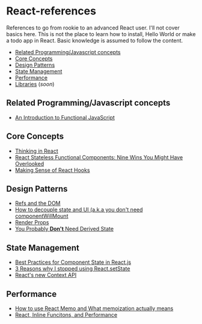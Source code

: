 # React-references
References to go from rookie to an advanced React user.
I'll not cover basics here. This is not the place to learn how to install, Hello World or make a todo app in React. Basic knowledge is assumed to follow the content.

- [Related Programming/Javascript concepts](#related-concepts)
- [Core Concepts](#core-concepts)
- [Design Patterns](#design-patterns)
- [State Management](#state-management)
- [Performance](#performance)
- [Libraries](#libraries) (*soon*)

## <a name="related-concepts">Related Programming/Javascript concepts</a>
- [An Introduction to Functional JavaScript](https://www.sitepoint.com/introduction-functional-javascript/)

## <a name="core-concepts">Core Concepts</a>
- [Thinking in React](https://reactjs.org/docs/thinking-in-react.html)
- [React Stateless Functional Components: Nine Wins You Might Have Overlooked
](https://hackernoon.com/react-stateless-functional-components-nine-wins-you-might-have-overlooked-997b0d933dbc#.1yfv4ie69)
- [Making Sense of React Hooks](https://dev.to/dan_abramov/making-sense-of-react-hooks-2eib)

## <a name="design-patterns">Design Patterns</a>
- [Refs and the DOM](https://reactjs.org/docs/refs-and-the-dom.html)
- [How to decouple state and UI (a.k.a you don't need componentWillMount](https://hackernoon.com/how-to-decouple-state-and-ui-a-k-a-you-dont-need-componentwillmount-cc90b787aa37)
- [Render Props](https://reactjs.org/docs/render-props.html)
- [You Probably **Don't** Need Derived State](https://reactjs.org/blog/2018/06/07/you-probably-dont-need-derived-state.html)

## <a name="state-management">State Management</a>
- [Best Practices for Component State in React.js](http://brewhouse.io/blog/2015/03/24/best-practices-for-component-state-in-reactjs.html)
- [3 Reasons why I stopped using React.setState
](https://blog.cloudboost.io/3-reasons-why-i-stopped-using-react-setstate-ab73fc67a42e#.6zj6hro87)
- [React's new Context API](https://medium.com/dailyjs/reacts-%EF%B8%8F-new-context-api-70c9fe01596b)

## <a name="performance">Performance</a>
- [How to use React Memo and What memoization actually means](https://medium.com/@trekinbami/using-react-memo-and-memoization-1970eb1ed128)
- [React, Inline Funcitons, and Performance](https://cdb.reacttraining.com/react-inline-functions-and-performance-bdff784f5578)
